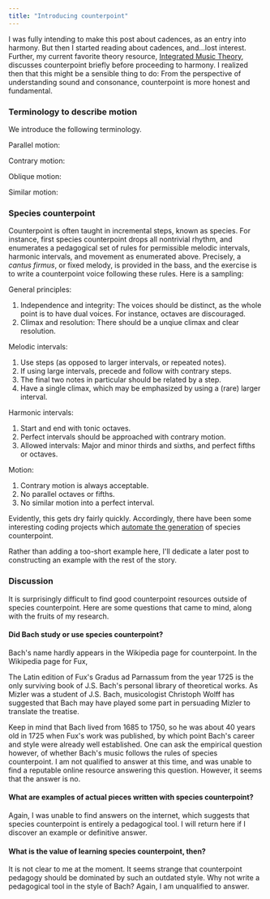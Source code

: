 ```yaml
---
title: "Introducing counterpoint"
---
```


I was fully intending to make this post about cadences, as an entry into harmony. But then I started reading about cadences, and...lost interest. Further, my current favorite theory resource, [Integrated Music Theory](https://intmus.github.io/inttheory20-21/05-counterpoint-embell-shapes/1-introcounterpoint.html), discusses counterpoint briefly before proceeding to harmony. I realized then that this might be a sensible thing to do: From the perspective of understanding sound and consonance, counterpoint is more honest and fundamental.


### Terminology to describe motion

We introduce the following terminology.

Parallel motion:

<div id="score"></div>
<script>
makeInteractive("score", `
%%staves{1 2}
X:1
L:1/4
K:C
Q:1/2=60
V:1
CDEF
V:2 clef=bass
C,D,E,F,
`);
</script>

Contrary motion:
<div id="score2"></div>
<script>
makeInteractive("score2", `
%%staves{1 2}
X:1
L:1/4
K:C
Q:1/2=60
V:1
CDEF
V:2 clef=bass
C,B,,A,,G,,
`);
</script>

Oblique motion:
<div id="score3"></div>
<script>
makeInteractive("score3", `
%%staves{1 2}
X:1
L:1/4
K:C
Q:1/2=60
V:1
CCCC
V:2 clef=bass
C,B,,A,,G,,
`);
</script>


Similar motion:
<div id="score4"></div>
<script>
makeInteractive("score4", `
%%staves{1 2}
X:1
L:1/4
K:C
Q:1/2=60
V:1
CEGB
V:2 clef=bass
C,D,E,F,
`);
</script>

### Species counterpoint

Counterpoint is often taught in incremental steps, known as species. For instance, first species counterpoint drops all nontrivial rhythm, and enumerates a pedagogical set of rules for permissible melodic intervals, harmonic intervals, and movement as enumerated above. Precisely, a _cantus firmus_, or fixed melody, is provided in the bass, and the exercise is to write a counterpoint voice following these rules. Here is a sampling:

General principles:

1. Independence and integrity: The voices should be distinct, as the whole point is to have dual voices. For instance, octaves are discouraged.
2. Climax and resolution: There should be a unqiue climax and clear resolution.

Melodic intervals: 

1. Use steps (as opposed to larger intervals, or repeated notes).
2. If using large intervals, precede and follow with contrary steps.
3. The final two notes in particular should be related by a step.
2. Have a single climax, which may be emphasized by using a (rare) larger interval.

Harmonic intervals:

1. Start and end with tonic octaves.
2. Perfect intervals should be approached with contrary motion.
3. Allowed intervals: Major and minor thirds and sixths, and perfect fifths or octaves.

Motion:

1. Contrary motion is always acceptable.
2. No parallel octaves or fifths.
3. No similar motion into a perfect interval.

Evidently, this gets dry fairly quickly. Accordingly, there have been some interesting coding projects which [automate the generation](https://luckytoilet.wordpress.com/2011/08/10/algorithmic-counterpoint-how-i-wrote-a-computer-program-to-generate-music-at-mathcamp-2011/) of species counterpoint.

Rather than adding a too-short example here, I'll dedicate a later post to constructing an example with the rest of the story.

### Discussion

It is surprisingly difficult to find good counterpoint resources outside of species counterpoint. Here are some questions that came to mind, along with the fruits of my research.

#### Did Bach study or use species counterpoint?

Bach's name hardly appears in the Wikipedia page for counterpoint. In the Wikipedia page for Fux,

<div class="media">
 <p>The Latin edition of Fux's Gradus ad Parnassum from the year 1725 is the only surviving book of J.S. Bach's personal library of theoretical works. As Mizler was a student of J.S. Bach, musicologist Christoph Wolff has suggested that Bach may have played some part in persuading Mizler to translate the treatise.</p>
</div>

Keep in mind that Bach lived from 1685 to 1750, so he was about 40 years old in 1725 when Fux's work was published, by which point Bach's career and style were already well established. One can ask the empirical question however, of whether Bach's music follows the rules of species counterpoint. I am not qualified to answer at this time, and was unable to find a reputable online resource answering this question. However, it seems that the answer is no.

#### What are examples of actual pieces written with species counterpoint?

Again, I was unable to find answers on the internet, which suggests that species counterpoint is entirely a pedagogical tool. I will return here if I discover an example or definitive answer.

#### What is the value of learning species counterpoint, then?

It is not clear to me at the moment. It seems strange that counterpoint pedagogy should be dominated by such an outdated style. Why not write a pedagogical tool in the style of Bach? Again, I am unqualified to answer.
